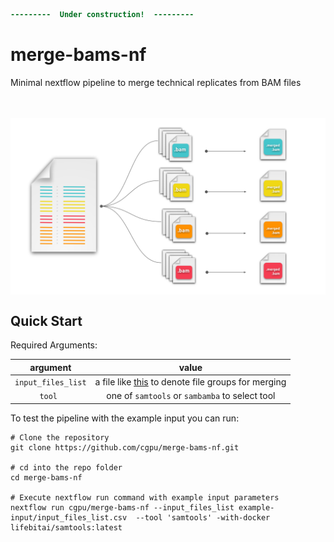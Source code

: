 ```diff
---------  Under construction!  ---------
```

# merge-bams-nf 
Minimal nextflow pipeline to merge technical replicates from BAM files
<br><br><br>

<p align="center">
  <img src="images/merge-bam-files.svg"  width="800" align="center" >
</p>


## Quick Start

Required Arguments:

| argument       | value | 
|:--------------:|:-----:| 
| <kbd>`input_files_list`</kbd>| a file like [this](example-input/input_files_list.csv) to denote file groups for merging | 
|  <kbd>`tool `</kbd>  | one of `samtools` or `sambamba` to select tool |

To test the pipeline with the example input you can run:

```nextflow
# Clone the repository
git clone https://github.com/cgpu/merge-bams-nf.git

# cd into the repo folder 
cd merge-bams-nf

# Execute nextflow run command with example input parameters
nextflow run cgpu/merge-bams-nf --input_files_list example-input/input_files_list.csv  --tool 'samtools' -with-docker lifebitai/samtools:latest
```

